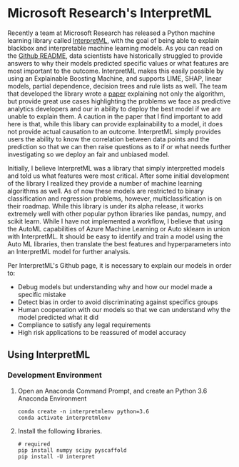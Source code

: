 # Microsoft Research's InterpretML

Recently a team at Microsoft Research has released a Python machine learning library called [InterpretML](https://github.com/microsoft/interpret), with the goal of being able to explain blackbox and interpretable machine learning models. As you can read on the [Github README](https://github.com/microsoft/interpret/blob/master/README.md), data scientists have historically struggled to provide answers to why their models predicted specific values or what features are most important to the outcome. InterpretML makes this easily possible by using an Explainable Boosting Machine, and supports LIME, SHAP, linear models, partial dependence, decision trees and rule lists as well. The team that developed the library wrote a [paper](https://www.microsoft.com/en-us/research/wp-content/uploads/2017/06/KDD2015FinalDraftIntelligibleModels4HealthCare_igt143e-caruanaA.pdf) explaining not only the algorithm, but provide great use cases highlighting the problems we face as predictive analytics developers and our in ability to deploy the best model if we are unable to explain them. A caution in the paper that I find important to add here is that, while this libary can provide explainability to a model, it does not provide actual causation to an outcome. InterpretML simply provides users the ability to know the correlation between data points and the prediction so that we can then raise questions as to if or what needs further investigating so we deploy an fair and unbiased model. 

Initially, I believe InterpretML was a library that simply interpretted models and told us what features were most critical. After some initial development of the library I realized they provide a number of machine learning algorithms as well. As of now these models are restricted to binary classification and regression problems, however, multiclassification is on their roadmap. While this library is under its alpha release, it works extremely well with other popular python libraries like pandas, numpy, and scikit learn. While I have not implemented a workflow, I believe that using the AutoML capabilities of Azure Machine Learning or Auto sklearn in union with InterpretML. It should be easy to identify and train a model using the Auto ML libraries, then translate the best features and hyperparameters into an InterpretML model for further analysis.  

Per InterpretML's Github page, it is necessary to explain our models in order to:

- Debug models but understanding why and how our model made a specific mistake
- Detect bias in order to avoid discriminating against specifics groups
- Human cooperation with our models so that we can understand why the model predicted what it did
- Compliance to satisfy any legal requirements
- High risk applications to be reassured of model accuracy 


## Using InterpretML

### Development Environment 

1. Open an Anaconda Command Prompt, and create an Python 3.6 Anaconda Environment 
    ```
    conda create -n interpretmlenv python=3.6
    conda activate interpretmlenv
    ```

1. Install the following libraries. 
    ```
    # required
    pip install numpy scipy pyscaffold
    pip install -U interpret
    ```
